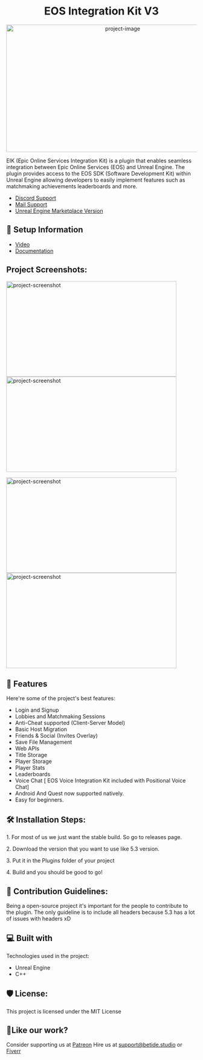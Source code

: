 <h1 align="center" id="title">EOS Integration Kit V3</h1>

<p align="center"><img src="https://socialify.git.ci/betidestudio/EOSIntegrationKit/image?description=1&amp;descriptionEditable=Integrate%20EOS%20in%20few%20clicks%2C%20or%20that%27s%20what%20we%20want%20%3B)&amp;font=Inter&amp;forks=1&amp;language=1&amp;name=1&amp;pattern=Plus&amp;stargazers=1&amp;theme=Auto" alt="project-image" width="600" height="338/"></p>

<p id="description">EIK (Epic Online Services Integration Kit) is a plugin that enables seamless integration between Epic Online Services (EOS) and Unreal Engine. The plugin provides access to the EOS SDK (Software Development Kit) within Unreal Engine allowing developers to easily implement features such as matchmaking achievements leaderboards and more.</p>

- [Discord Support](https://discord.gg/betidestudio)
- [Mail Support](mailto:support@betide.studio)
- [Unreal Engine Marketplace Version](https://www.unrealengine.com/marketplace/en-US/product/eos-integration-kit)

<h2>🚀 Setup Information</h2>

- [Video](https://www.youtube.com/watch?v=tCuE6YOg_-I)
- [Documentation](https://eik.betide.studio)

<h2>Project Screenshots:</h2>

<img src="https://cdn1.epicgames.com/ue/product/Screenshot/Copy%20of%20EOS%20Integration%20Kit-1920x1080-8892797d69c34f8413b3f6bcc2b31ab6.png?resize=1&amp;w=1920" alt="project-screenshot" width="450" height="253/"> <img src="https://cdn1.epicgames.com/ue/product/Screenshot/10-1920x1080-81ef29920c48e9dc8dcca0de5c2e9cbd.png?resize=1&amp;w=1920" alt="project-screenshot" width="450" height="253/">

<img src="https://cdn1.epicgames.com/ue/product/Screenshot/11-1920x1080-f5e47fae54b6ee180aa146c3f0f12d9d.png?resize=1&amp;w=1920" alt="project-screenshot" width="450" height="253/"> <img src="https://cdn1.epicgames.com/ue/product/Screenshot/FinalAsset%209-1920x1080-b48f833c4cb52358d223f31b52913157.png?resize=1&amp;w=1920" alt="project-screenshot" width="450" height="253/">

<h2>🧐 Features</h2>

Here're some of the project's best features:

*   Login and Signup
*   Lobbies and Matchmaking Sessions
*   Anti-Cheat supported (Client-Server Model)
*   Basic Host Migration
*   Friends & Social (Invites Overlay)
*   Save File Management
*   Web APIs
*   Title Storage
*   Player Storage
*   Player Stats
*   Leaderboards
*   Voice Chat \[ EOS Voice Integration Kit included with Positional Voice Chat\]
*   Android And Quest now supported natively.
*   Easy for beginners.

<h2>🛠️ Installation Steps:</h2>

<p>1. For most of us we just want the stable build. So go to releases page.</p>

<p>2. Download the version that you want to use like 5.3 version.</p>

<p>3. Put it in the Plugins folder of your project</p>

<p>4. Build and you should be good to go!</p>

<h2>🍰 Contribution Guidelines:</h2>

Being a open-source project it's important for the people to contribute to the plugin. The only guideline is to include all headers because 5.3 has a lot of issues with headers xD

  
  
<h2>💻 Built with</h2>

Technologies used in the project:

*   Unreal Engine
*   C++

<h2>🛡️ License:</h2>

This project is licensed under the MIT License

<h2>💖Like our work?</h2>

Consider supporting us at [Patreon](https://www.patreon.com/betide)
Hire us at [support@betide.studio](mailto:support@betide.studio) or [Fiverr](https://www.fiverr.com/betidestudio)
